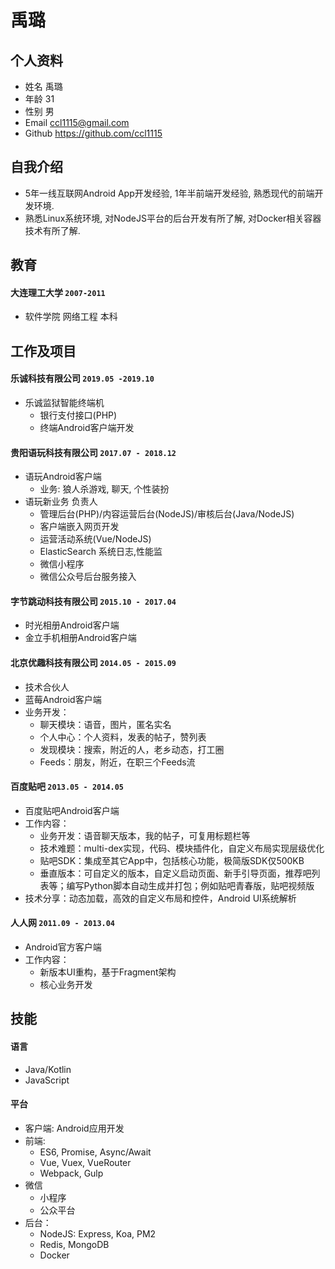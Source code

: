 # 禹璐

## 个人资料

*   姓名 禹璐
*   年龄 31
*   性别 男
*   Email ccl1115@gmail.com
*   Github https://github.com/ccl1115

## 自我介绍
* 5年一线互联网Android App开发经验, 1年半前端开发经验, 熟悉现代的前端开发环境.
* 熟悉Linux系统环境, 对NodeJS平台的后台开发有所了解, 对Docker相关容器技术有所了解.

## 教育

#### 大连理工大学 `2007-2011`
* 软件学院 网络工程 本科

## 工作及项目

#### 乐诚科技有限公司 `2019.05 -2019.10`
* 乐诚监狱智能终端机
    * 银行支付接口(PHP)
    * 终端Android客户端开发

#### 贵阳语玩科技有限公司 `2017.07 - 2018.12`
* 语玩Android客户端
    * 业务: 狼人杀游戏, 聊天, 个性装扮
* 语玩新业务 负责人
    * 管理后台(PHP)/内容运营后台(NodeJS)/审核后台(Java/NodeJS)
    * 客户端嵌入网页开发
    * 运营活动系统(Vue/NodeJS)
    * ElasticSearch 系统日志,性能监
    * 微信小程序
    * 微信公众号后台服务接入

#### 字节跳动科技有限公司 `2015.10 - 2017.04`
* 时光相册Android客户端
* 金立手机相册Android客户端

#### 北京优趣科技有限公司 `2014.05 - 2015.09`
* 技术合伙人
* 蓝莓Android客户端
* 业务开发：
     * 聊天模块：语音，图片，匿名实名
     * 个人中心：个人资料，发表的帖子，赞列表
     * 发现模块：搜索，附近的人，老乡动态，打工圈
     * Feeds：朋友，附近，在职三个Feeds流

#### 百度贴吧 `2013.05 - 2014.05`
* 百度贴吧Android客户端
* 工作内容：
    * 业务开发：语音聊天版本，我的帖子，可复用标题栏等
    * 技术难题：multi-dex实现，代码、模块插件化，自定义布局实现层级优化
    * 贴吧SDK：集成至其它App中，包括核心功能，极简版SDK仅500KB
    * 垂直版本：可自定义的版本，自定义启动页面、新手引导页面，推荐吧列表等；编写Python脚本自动生成并打包；例如贴吧青春版，贴吧视频版
* 技术分享：动态加载，高效的自定义布局和控件，Android UI系统解析

#### 人人网 `2011.09 - 2013.04`
* Android官方客户端
* 工作内容：
    * 新版本UI重构，基于Fragment架构
    * 核心业务开发

## 技能

#### 语言
* Java/Kotlin
* JavaScript

#### 平台
* 客户端: Android应用开发
* 前端:
   * ES6, Promise, Async/Await
   * Vue, Vuex, VueRouter
   * Webpack, Gulp
* 微信
   * 小程序
   * 公众平台
* 后台：
    * NodeJS: Express, Koa, PM2
    * Redis, MongoDB
    * Docker
